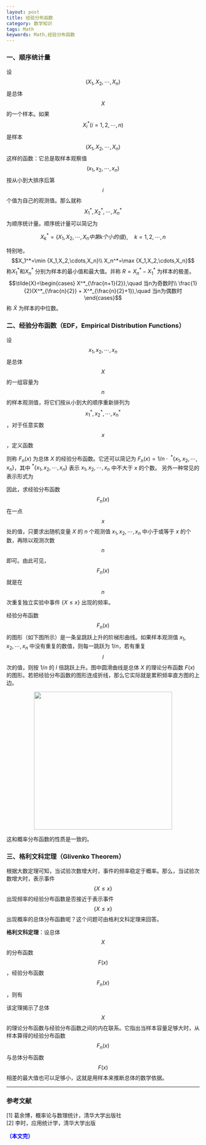 ```yaml
---
layout: post
title: 经验分布函数
category: 数学知识
tags: Math
keywords: Math,经验分布函数
---
```



### 一、顺序统计量

设 $$(X_1,X_2,\cdots,X_n)$$ 是总体 $$X$$ 的一个样本。如果 $$X_i^*(i=1,2,\cdots,n)$$ 是样本 $$(X_1,X_2,\cdots,X_n)$$ 这样的函数：它总是取样本观察值 $$(x_1,x_2,\cdots,x_n)$$ 按从小到大排序后第 $$i$$ 个值为自己的观测值。那么就称 $$X_1^*,X_2^*,\cdots,X_n^*$$ 为顺序统计量。顺序统计量可以简记为

$$X_k^*=\{X_1,X_2,\cdots,X_n中第k个小的值\},\quad k=1,2,\cdots,n$$

特别地，
$$X_1^*=\min {X_1,X_2,\cdots,X_n}\\
X_n^*=\max {X_1,X_2,\cdots,X_n}$$
称$X_1^*$和$X_n^*$ 分别为样本的最小值和最大值。并称 $R=X^*_n-X^*_1$ 为样本的极差。
$$\tilde{X}=\begin{cases}
X^*_{\frac{n+1}{2}},\quad 当n为奇数时\\
\frac{1}{2}(X^*_{\frac{n}{2}} + X^*_{\frac{n}{2}+1}),\quad 当n为偶数时
\end{cases}$$
称 $\tilde{X}$ 为样本的中位数。

### 二、经验分布函数（EDF，Empirical Distribution Functions）

设 $$x_1,x_2,\cdots,x_n$$ 是总体 $$X$$ 的一组容量为 $$n$$ 的样本观测值，将它们按从小到大的顺序重新排列为 $$x^*_1,x^*_2,\cdots,x^*_n$$，对于任意实数 $$x$$，定义函数

<script type="math/tex; mode=display">F_n(x)=\begin{cases}
0,\quad x<x^*_1\\
k/n,\quad x^*_{k}\leq x<x^*_{k+1}, \quad k=1,2,\cdots,n-1\\
1,\quad x^*_n\leq x
\end{cases}</script>

则称 $F_n(x)$ 为总体 $X$ 的经验分布函数。它还可以简记为 $F_n(x)=1/n\cdot\ ^*\{x_1,x_2,\cdots,x_n\}$，其中 $^*\{x_1,x_2,\cdots,x_n\}$ 表示 $x_1,x_2,\cdots,x_n$ 中不大于 $x$ 的个数。
另外一种常见的表示形式为

<script type="math/tex; mode=display">F_n(x)=\frac{1}{n}\sum_{i=1}^nI\{x_i\leq x\}$$
其中，$I$ 是indicator function, 即
$$I\{x_i\leq x\}=\begin{cases}
1,\quad x_i\leq x\\
0,\quad otherwise
\end{cases}</script>

因此，求经验分布函数 $$F_n(x)$$ 在一点 $$x$$ 处的值，只要求出随机变量 $X$ 的 $n$ 个观测值 $x_1,x_2,\cdots,x_n$ 中小于或等于 $x$ 的个数，再除以观测次数 $$n$$ 即可。由此可见，$$F_n(x)$$ 就是在 $$n$$ 次重复独立实验中事件 $\{X\leq x\}$ 出现的频率。

经验分布函数 $$F_n(x)$$ 的图形（如下图所示）是一条呈跳跃上升的阶梯形曲线。如果样本观测值 $x_1,x_2,\cdots, x_n$ 中没有重复的数值，则每一跳跃为 $1/n$，若有重复 $$l$$ 次的值，则按 $1/n$ 的 $l$ 倍跳跃上升。图中圆滑曲线是总体 $X$ 的理论分布函数 $F(x)$ 的图形。若把经验分布函数的图形连成折线，那么它实际就是累积频率直方图的上边。

<p align="center">
<img src="https://fzuo.github.io/assets/img/excel/excel18.png" width="360">
</p>

这和概率分布函数的性质是一致的。

### 三、格利文科定理（Glivenko Theorem）

根据大数定理可知，当试验次数增大时，事件的频率稳定于概率。那么，当试验次数增大时，表示事件 $$\{X\leq x\}$$ 出现频率的经验分布函数是否接近于表示事件 $$\{X\leq x\}$$ 出现概率的总体分布函数呢？这个问题可由格利文科定理来回答。

**格利文科定理**：设总体 $$X$$ 的分布函数 $$F(x)$$，经验分布函数 $$F_n(x)$$，则有

<script type="math/tex; mode=display"> P\{\lim_{n\rightarrow\infty}\sup_{-\infty<x<+\infty}\bracevert F_n(x)-F(x)\bracevert =0 \}=1 </script>

该定理揭示了总体 $$X$$ 的理论分布函数与经验分布函数之间的内在联系。它指出当样本容量足够大时，从样本算得的经验分布函数 $$F_n(x)$$ 与总体分布函数 $$F(x)$$ 相差的最大值也可以足够小，这就是用样本来推断总体的数学依据。



-----------------------
### 参考文献

[1] 葛余博，概率论与数理统计，清华大学出版社 <br>
[2] 李时，应用统计学，清华大学出版

<span style="color:blue">**（本文完）**</span>

<script> MathJax.Hub.Queue(["Typeset",MathJax.Hub]); </script> 
